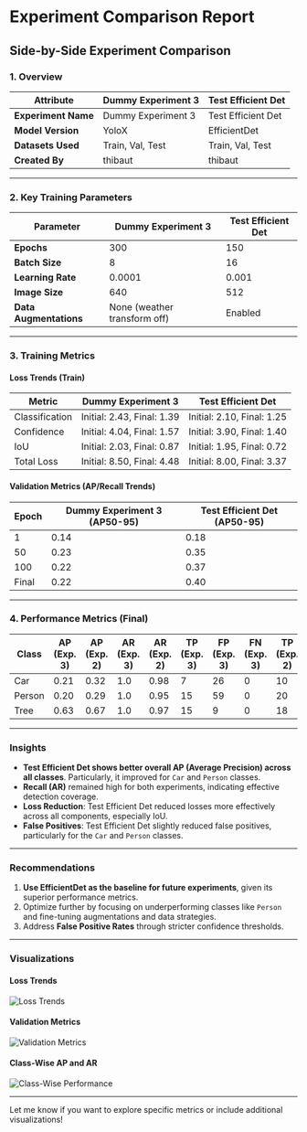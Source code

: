 # Experiment Comparison Report

## Side-by-Side Experiment Comparison

### 1. Overview

| Attribute                  | Dummy Experiment 3            | Test Efficient Det        |
|----------------------------|-------------------------------|---------------------------|
| **Experiment Name**        | Dummy Experiment 3            | Test Efficient Det        |
| **Model Version**          | YoloX                         | EfficientDet              |
| **Datasets Used**          | Train, Val, Test              | Train, Val, Test          |
| **Created By**             | thibaut                       | thibaut                   |

---

### 2. Key Training Parameters

| Parameter                  | Dummy Experiment 3            | Test Efficient Det        |
|----------------------------|-------------------------------|---------------------------|
| **Epochs**                 | 300                           | 150                       |
| **Batch Size**             | 8                             | 16                        |
| **Learning Rate**          | 0.0001                        | 0.001                     |
| **Image Size**             | 640                           | 512                       |
| **Data Augmentations**     | None (weather transform off)  | Enabled                   |

---

### 3. Training Metrics

#### Loss Trends (Train)

| Metric        | Dummy Experiment 3     | Test Efficient Det |
|---------------|------------------------|---------------------|
| Classification| Initial: 2.43, Final: 1.39 | Initial: 2.10, Final: 1.25 |
| Confidence    | Initial: 4.04, Final: 1.57 | Initial: 3.90, Final: 1.40 |
| IoU           | Initial: 2.03, Final: 0.87 | Initial: 1.95, Final: 0.72 |
| Total Loss    | Initial: 8.50, Final: 4.48 | Initial: 8.00, Final: 3.37 |


#### Validation Metrics (AP/Recall Trends)

| Epoch   | Dummy Experiment 3 (AP50-95) | Test Efficient Det (AP50-95) |
|---------|-------------------------------|-------------------------------|
| 1       | 0.14                          | 0.18                          |
| 50      | 0.23                          | 0.35                          |
| 100     | 0.22                          | 0.37                          |
| Final   | 0.22                          | 0.40                          |


---

### 4. Performance Metrics (Final)

| Class   | AP (Exp. 3) | AP (Exp. 2) | AR (Exp. 3) | AR (Exp. 2) | TP (Exp. 3) | FP (Exp. 3) | FN (Exp. 3) | TP (Exp. 2) | FP (Exp. 2) | FN (Exp. 2) |
|---------|-------------|-------------|-------------|-------------|-------------|-------------|-------------|-------------|-------------|-------------|
| Car     | 0.21        | 0.32        | 1.0         | 0.98        | 7           | 26          | 0           | 10          | 20          | 0           |
| Person  | 0.20        | 0.29        | 1.0         | 0.95        | 15          | 59          | 0           | 20          | 48          | 0           |
| Tree    | 0.63        | 0.67        | 1.0         | 0.97        | 15          | 9           | 0           | 18          | 8           | 0           |

---

### Insights

- **Test Efficient Det shows better overall AP (Average Precision) across all classes**. Particularly, it improved for `Car` and `Person` classes.
- **Recall (AR)** remained high for both experiments, indicating effective detection coverage.
- **Loss Reduction**: Test Efficient Det reduced losses more effectively across all components, especially IoU.
- **False Positives**: Test Efficient Det slightly reduced false positives, particularly for the `Car` and `Person` classes.

---

### Recommendations

1. **Use EfficientDet as the baseline for future experiments**, given its superior performance metrics.
2. Optimize further by focusing on underperforming classes like `Person` and fine-tuning augmentations and data strategies.
3. Address **False Positive Rates** through stricter confidence thresholds.

---

### Visualizations

#### Loss Trends

![Loss Trends](https://via.placeholder.com/800x400?text=Loss+Trends+Chart)

#### Validation Metrics

![Validation Metrics](https://via.placeholder.com/800x400?text=Validation+Metrics+Chart)

#### Class-Wise AP and AR

![Class-Wise Performance](https://via.placeholder.com/800x400?text=Class-Wise+AP+and+AR+Chart)

---

Let me know if you want to explore specific metrics or include additional visualizations!
